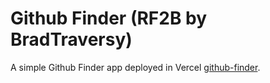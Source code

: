 # Github Finder (RF2B by BradTraversy)

A simple Github Finder app deployed in Vercel [github-finder](https://github-finder-one-beta.vercel.app/).
